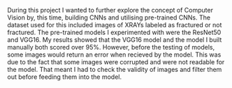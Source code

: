 During this project I wanted to further explore the concept of Computer Vision by, this time, building CNNs and utilising pre-trained CNNs. The dataset used for this included images of XRAYs labeled as fractured or not fractured. The pre-trained models I experimented with were the ResNet50 and VGG16. My results showed that the VGG16 model and the model I built manually both scored over 95%. However, before the testing of models, some images would return an error when recieved by the model. This was due to the fact that some images were corrupted and were not readable for the model. That meant I had to check the validity of images and filter them out before feeding them into the model.
